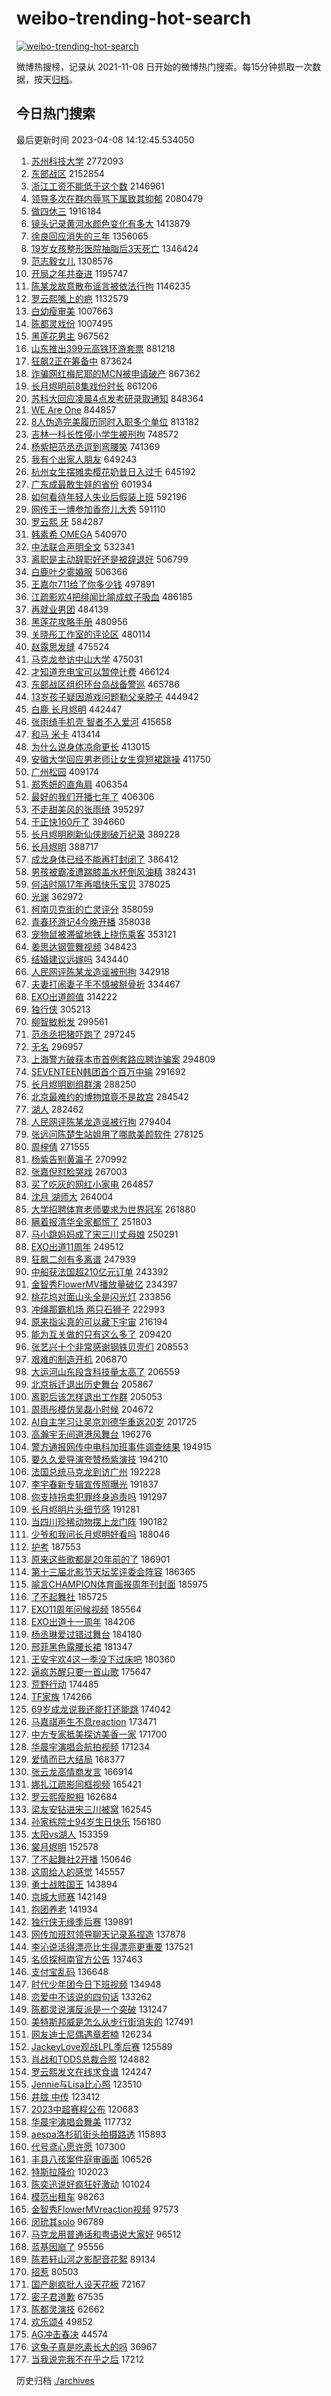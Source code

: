 # weibo-trending-hot-search

[![weibo-trending-hot-search](https://github.com/ameizi/weibo-trending-hot-search/actions/workflows/ci.yml/badge.svg)](https://github.com/ameizi/weibo-trending-hot-search/actions/workflows/ci.yml)

微博热搜榜，记录从 2021-11-08 日开始的微博热门搜索。每15分钟抓取一次数据，按天[归档](./archives)。

## 今日热门搜索

<!-- BEGIN --> 
最后更新时间 2023-04-08 14:12:45.534050 
1. [苏州科技大学](https://s.weibo.com/weibo?q=%E8%8B%8F%E5%B7%9E%E7%A7%91%E6%8A%80%E5%A4%A7%E5%AD%A6&t=31&band_rank=35&Refer=top) 2772093
1. [东部战区](https://s.weibo.com/weibo?q=%23%E4%B8%9C%E9%83%A8%E6%88%98%E5%8C%BA%23&t=31&band_rank=1&Refer=top) 2152854
1. [浙江工资不能低于这个数](https://s.weibo.com/weibo?q=%23%E6%B5%99%E6%B1%9F%E5%B7%A5%E8%B5%84%E4%B8%8D%E8%83%BD%E4%BD%8E%E4%BA%8E%E8%BF%99%E4%B8%AA%E6%95%B0%23&t=31&band_rank=47&Refer=top) 2146961
1. [领导多次在群内辱骂下属致其抑郁](https://s.weibo.com/weibo?q=%23%E9%A2%86%E5%AF%BC%E5%A4%9A%E6%AC%A1%E5%9C%A8%E7%BE%A4%E5%86%85%E8%BE%B1%E9%AA%82%E4%B8%8B%E5%B1%9E%E8%87%B4%E5%85%B6%E6%8A%91%E9%83%81%23&t=31&band_rank=31&Refer=top) 2080479
1. [做四休三](https://s.weibo.com/weibo?q=%E5%81%9A%E5%9B%9B%E4%BC%91%E4%B8%89&t=31&band_rank=1&Refer=top) 1916184
1. [镜头记录黄河水颜色变化有多大](https://s.weibo.com/weibo?q=%23%E9%95%9C%E5%A4%B4%E8%AE%B0%E5%BD%95%E9%BB%84%E6%B2%B3%E6%B0%B4%E9%A2%9C%E8%89%B2%E5%8F%98%E5%8C%96%E6%9C%89%E5%A4%9A%E5%A4%A7%23&t=31&band_rank=3&Refer=top) 1413879
1. [徐良回应消失的三年](https://s.weibo.com/weibo?q=%23%E5%BE%90%E8%89%AF%E5%9B%9E%E5%BA%94%E6%B6%88%E5%A4%B1%E7%9A%84%E4%B8%89%E5%B9%B4%23&t=31&band_rank=42&Refer=top) 1356065
1. [19岁女孩整形医院抽脂后3天死亡](https://s.weibo.com/weibo?q=%2319%E5%B2%81%E5%A5%B3%E5%AD%A9%E6%95%B4%E5%BD%A2%E5%8C%BB%E9%99%A2%E6%8A%BD%E8%84%82%E5%90%8E3%E5%A4%A9%E6%AD%BB%E4%BA%A1%23&t=31&band_rank=13&Refer=top) 1346424
1. [范志毅女儿](https://s.weibo.com/weibo?q=%E8%8C%83%E5%BF%97%E6%AF%85%E5%A5%B3%E5%84%BF&t=31&band_rank=2&Refer=top) 1308576
1. [开局之年共奋进](https://s.weibo.com/weibo?q=%23%E5%BC%80%E5%B1%80%E4%B9%8B%E5%B9%B4%E5%85%B1%E5%A5%8B%E8%BF%9B%23&t=31&band_rank=3&Refer=top) 1195747
1. [陈某龙故意散布谣言被依法行拘](https://s.weibo.com/weibo?q=%23%E9%99%88%E6%9F%90%E9%BE%99%E6%95%85%E6%84%8F%E6%95%A3%E5%B8%83%E8%B0%A3%E8%A8%80%E8%A2%AB%E4%BE%9D%E6%B3%95%E8%A1%8C%E6%8B%98%23&t=31&band_rank=4&Refer=top) 1146235
1. [罗云熙嘴上的疤](https://s.weibo.com/weibo?q=%23%E7%BD%97%E4%BA%91%E7%86%99%E5%98%B4%E4%B8%8A%E7%9A%84%E7%96%A4%23&t=31&band_rank=4&Refer=top) 1132579
1. [白幼瘦审美](https://s.weibo.com/weibo?q=%E7%99%BD%E5%B9%BC%E7%98%A6%E5%AE%A1%E7%BE%8E&t=31&band_rank=32&Refer=top) 1007663
1. [陈都灵戏份](https://s.weibo.com/weibo?q=%E9%99%88%E9%83%BD%E7%81%B5%E6%88%8F%E4%BB%BD&t=31&band_rank=7&Refer=top) 1007495
1. [黑莲花男主](https://s.weibo.com/weibo?q=%E9%BB%91%E8%8E%B2%E8%8A%B1%E7%94%B7%E4%B8%BB&t=31&band_rank=5&Refer=top) 967562
1. [山东推出399元高铁环游套票](https://s.weibo.com/weibo?q=%23%E5%B1%B1%E4%B8%9C%E6%8E%A8%E5%87%BA399%E5%85%83%E9%AB%98%E9%93%81%E7%8E%AF%E6%B8%B8%E5%A5%97%E7%A5%A8%23&t=31&band_rank=34&Refer=top) 881218
1. [狂飙2正在筹备中](https://s.weibo.com/weibo?q=%23%E7%8B%82%E9%A3%992%E6%AD%A3%E5%9C%A8%E7%AD%B9%E5%A4%87%E4%B8%AD%23&t=31&band_rank=37&Refer=top) 873624
1. [诈骗网红梅尼耶的MCN被申请破产](https://s.weibo.com/weibo?q=%23%E8%AF%88%E9%AA%97%E7%BD%91%E7%BA%A2%E6%A2%85%E5%B0%BC%E8%80%B6%E7%9A%84MCN%E8%A2%AB%E7%94%B3%E8%AF%B7%E7%A0%B4%E4%BA%A7%23&t=31&band_rank=6&Refer=top) 867362
1. [长月烬明前8集戏份时长](https://s.weibo.com/weibo?q=%23%E9%95%BF%E6%9C%88%E7%83%AC%E6%98%8E%E5%89%8D8%E9%9B%86%E6%88%8F%E4%BB%BD%E6%97%B6%E9%95%BF%23&t=31&band_rank=35&Refer=top) 861206
1. [苏科大回应凌晨4点发考研录取通知](https://s.weibo.com/weibo?q=%23%E8%8B%8F%E7%A7%91%E5%A4%A7%E5%9B%9E%E5%BA%94%E5%87%8C%E6%99%A84%E7%82%B9%E5%8F%91%E8%80%83%E7%A0%94%E5%BD%95%E5%8F%96%E9%80%9A%E7%9F%A5%23&t=31&band_rank=24&Refer=top) 848364
1. [WE Are One](https://s.weibo.com/weibo?q=WE%20Are%20One&t=31&band_rank=8&Refer=top) 844857
1. [8人伪造完美履历同时入职多个单位](https://s.weibo.com/weibo?q=%238%E4%BA%BA%E4%BC%AA%E9%80%A0%E5%AE%8C%E7%BE%8E%E5%B1%A5%E5%8E%86%E5%90%8C%E6%97%B6%E5%85%A5%E8%81%8C%E5%A4%9A%E4%B8%AA%E5%8D%95%E4%BD%8D%23&t=31&band_rank=12&Refer=top) 813182
1. [吉林一科长性侵小学生被刑拘](https://s.weibo.com/weibo?q=%23%E5%90%89%E6%9E%97%E4%B8%80%E7%A7%91%E9%95%BF%E6%80%A7%E4%BE%B5%E5%B0%8F%E5%AD%A6%E7%94%9F%E8%A2%AB%E5%88%91%E6%8B%98%23&t=31&band_rank=4&Refer=top) 748572
1. [杨紫把范丞丞逗到弯腰笑](https://s.weibo.com/weibo?q=%23%E6%9D%A8%E7%B4%AB%E6%8A%8A%E8%8C%83%E4%B8%9E%E4%B8%9E%E9%80%97%E5%88%B0%E5%BC%AF%E8%85%B0%E7%AC%91%23&t=31&band_rank=5&Refer=top) 741369
1. [我有个出家人朋友](https://s.weibo.com/weibo?q=%E6%88%91%E6%9C%89%E4%B8%AA%E5%87%BA%E5%AE%B6%E4%BA%BA%E6%9C%8B%E5%8F%8B&t=31&band_rank=32&Refer=top) 649243
1. [杭州女生摆摊卖樱花奶昔日入过千](https://s.weibo.com/weibo?q=%23%E6%9D%AD%E5%B7%9E%E5%A5%B3%E7%94%9F%E6%91%86%E6%91%8A%E5%8D%96%E6%A8%B1%E8%8A%B1%E5%A5%B6%E6%98%94%E6%97%A5%E5%85%A5%E8%BF%87%E5%8D%83%23&t=31&band_rank=24&Refer=top) 645192
1. [广东成最敢生娃的省份](https://s.weibo.com/weibo?q=%23%E5%B9%BF%E4%B8%9C%E6%88%90%E6%9C%80%E6%95%A2%E7%94%9F%E5%A8%83%E7%9A%84%E7%9C%81%E4%BB%BD%23&t=31&band_rank=23&Refer=top) 601934
1. [如何看待年轻人失业后假装上班](https://s.weibo.com/weibo?q=%23%E5%A6%82%E4%BD%95%E7%9C%8B%E5%BE%85%E5%B9%B4%E8%BD%BB%E4%BA%BA%E5%A4%B1%E4%B8%9A%E5%90%8E%E5%81%87%E8%A3%85%E4%B8%8A%E7%8F%AD%23&t=31&band_rank=9&Refer=top) 592196
1. [网传王一博参加香奈儿大秀](https://s.weibo.com/weibo?q=%23%E7%BD%91%E4%BC%A0%E7%8E%8B%E4%B8%80%E5%8D%9A%E5%8F%82%E5%8A%A0%E9%A6%99%E5%A5%88%E5%84%BF%E5%A4%A7%E7%A7%80%23&t=31&band_rank=49&Refer=top) 591110
1. [罗云熙 牙](https://s.weibo.com/weibo?q=%E7%BD%97%E4%BA%91%E7%86%99%20%E7%89%99&t=31&band_rank=11&Refer=top) 584287
1. [韩素希 OMEGA](https://s.weibo.com/weibo?q=%E9%9F%A9%E7%B4%A0%E5%B8%8C%20OMEGA&t=31&band_rank=7&Refer=top) 540970
1. [中法联合声明全文](https://s.weibo.com/weibo?q=%23%E4%B8%AD%E6%B3%95%E8%81%94%E5%90%88%E5%A3%B0%E6%98%8E%E5%85%A8%E6%96%87%23&t=31&band_rank=8&Refer=top) 532341
1. [离职是主动辞职好还是被辞退好](https://s.weibo.com/weibo?q=%23%E7%A6%BB%E8%81%8C%E6%98%AF%E4%B8%BB%E5%8A%A8%E8%BE%9E%E8%81%8C%E5%A5%BD%E8%BF%98%E6%98%AF%E8%A2%AB%E8%BE%9E%E9%80%80%E5%A5%BD%23&t=31&band_rank=9&Refer=top) 506799
1. [白鹿叶夕雾婚服](https://s.weibo.com/weibo?q=%23%E7%99%BD%E9%B9%BF%E5%8F%B6%E5%A4%95%E9%9B%BE%E5%A9%9A%E6%9C%8D%23&t=31&band_rank=10&Refer=top) 506366
1. [王嘉尔711给了你多少钱](https://s.weibo.com/weibo?q=%23%E7%8E%8B%E5%98%89%E5%B0%94711%E7%BB%99%E4%BA%86%E4%BD%A0%E5%A4%9A%E5%B0%91%E9%92%B1%23&t=31&band_rank=33&Refer=top) 497891
1. [江疏影欢4把绯闻比喻成蚊子吸血](https://s.weibo.com/weibo?q=%23%E6%B1%9F%E7%96%8F%E5%BD%B1%E6%AC%A24%E6%8A%8A%E7%BB%AF%E9%97%BB%E6%AF%94%E5%96%BB%E6%88%90%E8%9A%8A%E5%AD%90%E5%90%B8%E8%A1%80%23&t=31&band_rank=29&Refer=top) 486185
1. [再就业男团](https://s.weibo.com/weibo?q=%E5%86%8D%E5%B0%B1%E4%B8%9A%E7%94%B7%E5%9B%A2&t=31&band_rank=12&Refer=top) 484139
1. [黑莲花攻略手册](https://s.weibo.com/weibo?q=%E9%BB%91%E8%8E%B2%E8%8A%B1%E6%94%BB%E7%95%A5%E6%89%8B%E5%86%8C&t=31&band_rank=24&Refer=top) 480956
1. [关晓彤工作室的评论区](https://s.weibo.com/weibo?q=%23%E5%85%B3%E6%99%93%E5%BD%A4%E5%B7%A5%E4%BD%9C%E5%AE%A4%E7%9A%84%E8%AF%84%E8%AE%BA%E5%8C%BA%23&t=31&band_rank=13&Refer=top) 480114
1. [赵露思发缝](https://s.weibo.com/weibo?q=%23%E8%B5%B5%E9%9C%B2%E6%80%9D%E5%8F%91%E7%BC%9D%23&t=31&band_rank=26&Refer=top) 475524
1. [马克龙参访中山大学](https://s.weibo.com/weibo?q=%23%E9%A9%AC%E5%85%8B%E9%BE%99%E5%8F%82%E8%AE%BF%E4%B8%AD%E5%B1%B1%E5%A4%A7%E5%AD%A6%23&t=31&band_rank=19&Refer=top) 475031
1. [才知道充电宝可以暂停计费](https://s.weibo.com/weibo?q=%23%E6%89%8D%E7%9F%A5%E9%81%93%E5%85%85%E7%94%B5%E5%AE%9D%E5%8F%AF%E4%BB%A5%E6%9A%82%E5%81%9C%E8%AE%A1%E8%B4%B9%23&t=31&band_rank=10&Refer=top) 466124
1. [东部战区组织环台岛战备警巡](https://s.weibo.com/weibo?q=%23%E4%B8%9C%E9%83%A8%E6%88%98%E5%8C%BA%E7%BB%84%E7%BB%87%E7%8E%AF%E5%8F%B0%E5%B2%9B%E6%88%98%E5%A4%87%E8%AD%A6%E5%B7%A1%23&t=31&band_rank=10&Refer=top) 465786
1. [13岁孩子疑因游戏问题勒父亲脖子](https://s.weibo.com/weibo?q=%2313%E5%B2%81%E5%AD%A9%E5%AD%90%E7%96%91%E5%9B%A0%E6%B8%B8%E6%88%8F%E9%97%AE%E9%A2%98%E5%8B%92%E7%88%B6%E4%BA%B2%E8%84%96%E5%AD%90%23&t=31&band_rank=30&Refer=top) 444942
1. [白鹿 长月烬明](https://s.weibo.com/weibo?q=%E7%99%BD%E9%B9%BF%20%E9%95%BF%E6%9C%88%E7%83%AC%E6%98%8E&t=31&band_rank=22&Refer=top) 442447
1. [张雨绮手机壳 智者不入爱河](https://s.weibo.com/weibo?q=%E5%BC%A0%E9%9B%A8%E7%BB%AE%E6%89%8B%E6%9C%BA%E5%A3%B3%20%E6%99%BA%E8%80%85%E4%B8%8D%E5%85%A5%E7%88%B1%E6%B2%B3&t=31&band_rank=11&Refer=top) 415658
1. [和马 米卡](https://s.weibo.com/weibo?q=%E5%92%8C%E9%A9%AC%20%E7%B1%B3%E5%8D%A1&t=31&band_rank=12&Refer=top) 413414
1. [为什么说身体凉命更长](https://s.weibo.com/weibo?q=%23%E4%B8%BA%E4%BB%80%E4%B9%88%E8%AF%B4%E8%BA%AB%E4%BD%93%E5%87%89%E5%91%BD%E6%9B%B4%E9%95%BF%23&t=31&band_rank=15&Refer=top) 413015
1. [安徽大学回应男老师让女生穿短裙跳操](https://s.weibo.com/weibo?q=%23%E5%AE%89%E5%BE%BD%E5%A4%A7%E5%AD%A6%E5%9B%9E%E5%BA%94%E7%94%B7%E8%80%81%E5%B8%88%E8%AE%A9%E5%A5%B3%E7%94%9F%E7%A9%BF%E7%9F%AD%E8%A3%99%E8%B7%B3%E6%93%8D%23&t=31&band_rank=13&Refer=top) 411750
1. [广州松园](https://s.weibo.com/weibo?q=%E5%B9%BF%E5%B7%9E%E6%9D%BE%E5%9B%AD&t=31&band_rank=14&Refer=top) 409174
1. [郑秀妍的直角肩](https://s.weibo.com/weibo?q=%23%E9%83%91%E7%A7%80%E5%A6%8D%E7%9A%84%E7%9B%B4%E8%A7%92%E8%82%A9%23&t=31&band_rank=41&Refer=top) 406354
1. [最好的我们开播七年了](https://s.weibo.com/weibo?q=%23%E6%9C%80%E5%A5%BD%E7%9A%84%E6%88%91%E4%BB%AC%E5%BC%80%E6%92%AD%E4%B8%83%E5%B9%B4%E4%BA%86%23&t=31&band_rank=31&Refer=top) 406306
1. [不走甜美风的张雨绮](https://s.weibo.com/weibo?q=%23%E4%B8%8D%E8%B5%B0%E7%94%9C%E7%BE%8E%E9%A3%8E%E7%9A%84%E5%BC%A0%E9%9B%A8%E7%BB%AE%23&t=31&band_rank=11&Refer=top) 395297
1. [于正快160斤了](https://s.weibo.com/weibo?q=%23%E4%BA%8E%E6%AD%A3%E5%BF%AB160%E6%96%A4%E4%BA%86%23&t=31&band_rank=26&Refer=top) 394660
1. [长月烬明刷新仙侠剧破万纪录](https://s.weibo.com/weibo?q=%23%E9%95%BF%E6%9C%88%E7%83%AC%E6%98%8E%E5%88%B7%E6%96%B0%E4%BB%99%E4%BE%A0%E5%89%A7%E7%A0%B4%E4%B8%87%E7%BA%AA%E5%BD%95%23&t=31&band_rank=13&Refer=top) 389228
1. [长月烬明](https://s.weibo.com/weibo?q=%E9%95%BF%E6%9C%88%E7%83%AC%E6%98%8E&t=31&band_rank=16&Refer=top) 388717
1. [成龙身体已经不能再打封闭了](https://s.weibo.com/weibo?q=%23%E6%88%90%E9%BE%99%E8%BA%AB%E4%BD%93%E5%B7%B2%E7%BB%8F%E4%B8%8D%E8%83%BD%E5%86%8D%E6%89%93%E5%B0%81%E9%97%AD%E4%BA%86%23&t=31&band_rank=17&Refer=top) 386412
1. [男孩被霸凌遭踹膝盖水杯倒风油精](https://s.weibo.com/weibo?q=%23%E7%94%B7%E5%AD%A9%E8%A2%AB%E9%9C%B8%E5%87%8C%E9%81%AD%E8%B8%B9%E8%86%9D%E7%9B%96%E6%B0%B4%E6%9D%AF%E5%80%92%E9%A3%8E%E6%B2%B9%E7%B2%BE%23&t=31&band_rank=44&Refer=top) 382431
1. [何洁时隔17年再唱快乐宝贝](https://s.weibo.com/weibo?q=%23%E4%BD%95%E6%B4%81%E6%97%B6%E9%9A%9417%E5%B9%B4%E5%86%8D%E5%94%B1%E5%BF%AB%E4%B9%90%E5%AE%9D%E8%B4%9D%23&t=31&band_rank=40&Refer=top) 378025
1. [光渊](https://s.weibo.com/weibo?q=%E5%85%89%E6%B8%8A&t=31&band_rank=23&Refer=top) 362972
1. [柯南贝克街的亡灵评分](https://s.weibo.com/weibo?q=%23%E6%9F%AF%E5%8D%97%E8%B4%9D%E5%85%8B%E8%A1%97%E7%9A%84%E4%BA%A1%E7%81%B5%E8%AF%84%E5%88%86%23&t=31&band_rank=43&Refer=top) 358059
1. [青春环游记4今晚开播](https://s.weibo.com/weibo?q=%23%E9%9D%92%E6%98%A5%E7%8E%AF%E6%B8%B8%E8%AE%B04%E4%BB%8A%E6%99%9A%E5%BC%80%E6%92%AD%23&t=31&band_rank=27&Refer=top) 358038
1. [宠物鼠被滞留地铁上挠伤乘客](https://s.weibo.com/weibo?q=%23%E5%AE%A0%E7%89%A9%E9%BC%A0%E8%A2%AB%E6%BB%9E%E7%95%99%E5%9C%B0%E9%93%81%E4%B8%8A%E6%8C%A0%E4%BC%A4%E4%B9%98%E5%AE%A2%23&t=31&band_rank=49&Refer=top) 353121
1. [姜思达钢管舞视频](https://s.weibo.com/weibo?q=%23%E5%A7%9C%E6%80%9D%E8%BE%BE%E9%92%A2%E7%AE%A1%E8%88%9E%E8%A7%86%E9%A2%91%23&t=31&band_rank=21&Refer=top) 348423
1. [结婚建议远嫁吗](https://s.weibo.com/weibo?q=%23%E7%BB%93%E5%A9%9A%E5%BB%BA%E8%AE%AE%E8%BF%9C%E5%AB%81%E5%90%97%23&t=31&band_rank=49&Refer=top) 343440
1. [人民网评陈某龙造谣被刑拘](https://s.weibo.com/weibo?q=%23%E4%BA%BA%E6%B0%91%E7%BD%91%E8%AF%84%E9%99%88%E6%9F%90%E9%BE%99%E9%80%A0%E8%B0%A3%E8%A2%AB%E5%88%91%E6%8B%98%23&t=31&band_rank=36&Refer=top) 342918
1. [夫妻打闹妻子手不慎被掰骨折](https://s.weibo.com/weibo?q=%23%E5%A4%AB%E5%A6%BB%E6%89%93%E9%97%B9%E5%A6%BB%E5%AD%90%E6%89%8B%E4%B8%8D%E6%85%8E%E8%A2%AB%E6%8E%B0%E9%AA%A8%E6%8A%98%23&t=31&band_rank=48&Refer=top) 334467
1. [EXO出道颜值](https://s.weibo.com/weibo?q=%23EXO%E5%87%BA%E9%81%93%E9%A2%9C%E5%80%BC%23&t=31&band_rank=35&Refer=top) 314222
1. [独行侠](https://s.weibo.com/weibo?q=%E7%8B%AC%E8%A1%8C%E4%BE%A0&t=31&band_rank=47&Refer=top) 305213
1. [柳智敏粉发](https://s.weibo.com/weibo?q=%23%E6%9F%B3%E6%99%BA%E6%95%8F%E7%B2%89%E5%8F%91%23&t=31&band_rank=31&Refer=top) 299561
1. [范丞丞把猪吓跑了](https://s.weibo.com/weibo?q=%23%E8%8C%83%E4%B8%9E%E4%B8%9E%E6%8A%8A%E7%8C%AA%E5%90%93%E8%B7%91%E4%BA%86%23&t=31&band_rank=18&Refer=top) 297245
1. [无名](https://s.weibo.com/weibo?q=%E6%97%A0%E5%90%8D&t=31&band_rank=27&Refer=top) 296957
1. [上海警方破获本市首例套路应聘诈骗案](https://s.weibo.com/weibo?q=%23%E4%B8%8A%E6%B5%B7%E8%AD%A6%E6%96%B9%E7%A0%B4%E8%8E%B7%E6%9C%AC%E5%B8%82%E9%A6%96%E4%BE%8B%E5%A5%97%E8%B7%AF%E5%BA%94%E8%81%98%E8%AF%88%E9%AA%97%E6%A1%88%23&t=31&band_rank=33&Refer=top) 294809
1. [SEVENTEEN韩团首个百万中输](https://s.weibo.com/weibo?q=%23SEVENTEEN%E9%9F%A9%E5%9B%A2%E9%A6%96%E4%B8%AA%E7%99%BE%E4%B8%87%E4%B8%AD%E8%BE%93%23&t=31&band_rank=21&Refer=top) 291692
1. [长月烬明剧组群演](https://s.weibo.com/weibo?q=%23%E9%95%BF%E6%9C%88%E7%83%AC%E6%98%8E%E5%89%A7%E7%BB%84%E7%BE%A4%E6%BC%94%23&t=31&band_rank=34&Refer=top) 288250
1. [北京最难约的博物馆竟不是故宫](https://s.weibo.com/weibo?q=%23%E5%8C%97%E4%BA%AC%E6%9C%80%E9%9A%BE%E7%BA%A6%E7%9A%84%E5%8D%9A%E7%89%A9%E9%A6%86%E7%AB%9F%E4%B8%8D%E6%98%AF%E6%95%85%E5%AE%AB%23&t=31&band_rank=49&Refer=top) 284542
1. [湖人](https://s.weibo.com/weibo?q=%E6%B9%96%E4%BA%BA&t=31&band_rank=26&Refer=top) 282462
1. [人民网评陈某龙造谣被行拘](https://s.weibo.com/weibo?q=%23%E4%BA%BA%E6%B0%91%E7%BD%91%E8%AF%84%E9%99%88%E6%9F%90%E9%BE%99%E9%80%A0%E8%B0%A3%E8%A2%AB%E8%A1%8C%E6%8B%98%23&t=31&band_rank=28&Refer=top) 279404
1. [张远问陈楚生站姐用了哪款美颜软件](https://s.weibo.com/weibo?q=%23%E5%BC%A0%E8%BF%9C%E9%97%AE%E9%99%88%E6%A5%9A%E7%94%9F%E7%AB%99%E5%A7%90%E7%94%A8%E4%BA%86%E5%93%AA%E6%AC%BE%E7%BE%8E%E9%A2%9C%E8%BD%AF%E4%BB%B6%23&t=31&band_rank=23&Refer=top) 278125
1. [周梓倩](https://s.weibo.com/weibo?q=%E5%91%A8%E6%A2%93%E5%80%A9&t=31&band_rank=18&Refer=top) 271555
1. [杨紫告别黄瀛子](https://s.weibo.com/weibo?q=%23%E6%9D%A8%E7%B4%AB%E5%91%8A%E5%88%AB%E9%BB%84%E7%80%9B%E5%AD%90%23&t=31&band_rank=18&Refer=top) 270992
1. [张嘉倪怼脸哭戏](https://s.weibo.com/weibo?q=%23%E5%BC%A0%E5%98%89%E5%80%AA%E6%80%BC%E8%84%B8%E5%93%AD%E6%88%8F%23&t=31&band_rank=45&Refer=top) 267003
1. [买了吃灰的网红小家电](https://s.weibo.com/weibo?q=%23%E4%B9%B0%E4%BA%86%E5%90%83%E7%81%B0%E7%9A%84%E7%BD%91%E7%BA%A2%E5%B0%8F%E5%AE%B6%E7%94%B5%23&t=31&band_rank=49&Refer=top) 264857
1. [沈月 湖师大](https://s.weibo.com/weibo?q=%E6%B2%88%E6%9C%88%20%E6%B9%96%E5%B8%88%E5%A4%A7&t=31&band_rank=19&Refer=top) 264004
1. [大学招聘体育老师要求为世界冠军](https://s.weibo.com/weibo?q=%23%E5%A4%A7%E5%AD%A6%E6%8B%9B%E8%81%98%E4%BD%93%E8%82%B2%E8%80%81%E5%B8%88%E8%A6%81%E6%B1%82%E4%B8%BA%E4%B8%96%E7%95%8C%E5%86%A0%E5%86%9B%23&t=31&band_rank=19&Refer=top) 261880
1. [瞒着报清华全家都慌了](https://s.weibo.com/weibo?q=%23%E7%9E%92%E7%9D%80%E6%8A%A5%E6%B8%85%E5%8D%8E%E5%85%A8%E5%AE%B6%E9%83%BD%E6%85%8C%E4%BA%86%23&t=31&band_rank=35&Refer=top) 251803
1. [马小跳妈妈成了宋三川丈母娘](https://s.weibo.com/weibo?q=%23%E9%A9%AC%E5%B0%8F%E8%B7%B3%E5%A6%88%E5%A6%88%E6%88%90%E4%BA%86%E5%AE%8B%E4%B8%89%E5%B7%9D%E4%B8%88%E6%AF%8D%E5%A8%98%23&t=31&band_rank=20&Refer=top) 250291
1. [EXO出道11周年](https://s.weibo.com/weibo?q=EXO%E5%87%BA%E9%81%9311%E5%91%A8%E5%B9%B4&t=31&band_rank=21&Refer=top) 249512
1. [狂飙二创有多离谱](https://s.weibo.com/weibo?q=%23%E7%8B%82%E9%A3%99%E4%BA%8C%E5%88%9B%E6%9C%89%E5%A4%9A%E7%A6%BB%E8%B0%B1%23&t=31&band_rank=22&Refer=top) 247939
1. [中船获法国超210亿元订单](https://s.weibo.com/weibo?q=%23%E4%B8%AD%E8%88%B9%E8%8E%B7%E6%B3%95%E5%9B%BD%E8%B6%85210%E4%BA%BF%E5%85%83%E8%AE%A2%E5%8D%95%23&t=31&band_rank=46&Refer=top) 243392
1. [金智秀FlowerMV播放量破亿](https://s.weibo.com/weibo?q=%23%E9%87%91%E6%99%BA%E7%A7%80FlowerMV%E6%92%AD%E6%94%BE%E9%87%8F%E7%A0%B4%E4%BA%BF%23&t=31&band_rank=37&Refer=top) 234397
1. [桃花坞对面山头全是闪光灯](https://s.weibo.com/weibo?q=%23%E6%A1%83%E8%8A%B1%E5%9D%9E%E5%AF%B9%E9%9D%A2%E5%B1%B1%E5%A4%B4%E5%85%A8%E6%98%AF%E9%97%AA%E5%85%89%E7%81%AF%23&t=31&band_rank=26&Refer=top) 233856
1. [冲绳那霸机场 两只石狮子](https://s.weibo.com/weibo?q=%E5%86%B2%E7%BB%B3%E9%82%A3%E9%9C%B8%E6%9C%BA%E5%9C%BA%20%E4%B8%A4%E5%8F%AA%E7%9F%B3%E7%8B%AE%E5%AD%90&t=31&band_rank=40&Refer=top) 222993
1. [原来指尖真的可以藏下宇宙](https://s.weibo.com/weibo?q=%23%E5%8E%9F%E6%9D%A5%E6%8C%87%E5%B0%96%E7%9C%9F%E7%9A%84%E5%8F%AF%E4%BB%A5%E8%97%8F%E4%B8%8B%E5%AE%87%E5%AE%99%23&t=31&band_rank=34&Refer=top) 216194
1. [能为互关做的只有这么多了](https://s.weibo.com/weibo?q=%E8%83%BD%E4%B8%BA%E4%BA%92%E5%85%B3%E5%81%9A%E7%9A%84%E5%8F%AA%E6%9C%89%E8%BF%99%E4%B9%88%E5%A4%9A%E4%BA%86&t=31&band_rank=33&Refer=top) 209420
1. [张艺兴十个非常感谢钢铁贝壳们](https://s.weibo.com/weibo?q=%23%E5%BC%A0%E8%89%BA%E5%85%B4%E5%8D%81%E4%B8%AA%E9%9D%9E%E5%B8%B8%E6%84%9F%E8%B0%A2%E9%92%A2%E9%93%81%E8%B4%9D%E5%A3%B3%E4%BB%AC%23&t=31&band_rank=36&Refer=top) 208553
1. [艰难的制造开机](https://s.weibo.com/weibo?q=%23%E8%89%B0%E9%9A%BE%E7%9A%84%E5%88%B6%E9%80%A0%E5%BC%80%E6%9C%BA%23&t=31&band_rank=28&Refer=top) 206870
1. [大运河山东段含科技量太高了](https://s.weibo.com/weibo?q=%23%E5%A4%A7%E8%BF%90%E6%B2%B3%E5%B1%B1%E4%B8%9C%E6%AE%B5%E5%90%AB%E7%A7%91%E6%8A%80%E9%87%8F%E5%A4%AA%E9%AB%98%E4%BA%86%23&t=31&band_rank=34&Refer=top) 206559
1. [北京拆迁退出历史舞台](https://s.weibo.com/weibo?q=%23%E5%8C%97%E4%BA%AC%E6%8B%86%E8%BF%81%E9%80%80%E5%87%BA%E5%8E%86%E5%8F%B2%E8%88%9E%E5%8F%B0%23&t=31&band_rank=30&Refer=top) 205867
1. [离职后该怎样退出工作群](https://s.weibo.com/weibo?q=%23%E7%A6%BB%E8%81%8C%E5%90%8E%E8%AF%A5%E6%80%8E%E6%A0%B7%E9%80%80%E5%87%BA%E5%B7%A5%E4%BD%9C%E7%BE%A4%23&t=31&band_rank=23&Refer=top) 205053
1. [周雨彤模仿吴磊小时候](https://s.weibo.com/weibo?q=%23%E5%91%A8%E9%9B%A8%E5%BD%A4%E6%A8%A1%E4%BB%BF%E5%90%B4%E7%A3%8A%E5%B0%8F%E6%97%B6%E5%80%99%23&t=31&band_rank=34&Refer=top) 204672
1. [AI自主学习让吴京刘德华重返20岁](https://s.weibo.com/weibo?q=%23AI%E8%87%AA%E4%B8%BB%E5%AD%A6%E4%B9%A0%E8%AE%A9%E5%90%B4%E4%BA%AC%E5%88%98%E5%BE%B7%E5%8D%8E%E9%87%8D%E8%BF%9420%E5%B2%81%23&t=31&band_rank=33&Refer=top) 201725
1. [高瀚宇无间道港风舞台](https://s.weibo.com/weibo?q=%23%E9%AB%98%E7%80%9A%E5%AE%87%E6%97%A0%E9%97%B4%E9%81%93%E6%B8%AF%E9%A3%8E%E8%88%9E%E5%8F%B0%23&t=31&band_rank=35&Refer=top) 196276
1. [警方通报网传中电科加班事件调查结果](https://s.weibo.com/weibo?q=%23%E8%AD%A6%E6%96%B9%E9%80%9A%E6%8A%A5%E7%BD%91%E4%BC%A0%E4%B8%AD%E7%94%B5%E7%A7%91%E5%8A%A0%E7%8F%AD%E4%BA%8B%E4%BB%B6%E8%B0%83%E6%9F%A5%E7%BB%93%E6%9E%9C%23&t=31&band_rank=24&Refer=top) 194915
1. [要久久爱导演夸赞杨紫演技](https://s.weibo.com/weibo?q=%23%E8%A6%81%E4%B9%85%E4%B9%85%E7%88%B1%E5%AF%BC%E6%BC%94%E5%A4%B8%E8%B5%9E%E6%9D%A8%E7%B4%AB%E6%BC%94%E6%8A%80%23&t=31&band_rank=36&Refer=top) 194210
1. [法国总统马克龙到访广州](https://s.weibo.com/weibo?q=%23%E6%B3%95%E5%9B%BD%E6%80%BB%E7%BB%9F%E9%A9%AC%E5%85%8B%E9%BE%99%E5%88%B0%E8%AE%BF%E5%B9%BF%E5%B7%9E%23&t=31&band_rank=25&Refer=top) 192228
1. [李宇春新专辑宣传照曝光](https://s.weibo.com/weibo?q=%23%E6%9D%8E%E5%AE%87%E6%98%A5%E6%96%B0%E4%B8%93%E8%BE%91%E5%AE%A3%E4%BC%A0%E7%85%A7%E6%9B%9D%E5%85%89%23&t=31&band_rank=37&Refer=top) 191837
1. [你支持拐卖犯罪终身追责吗](https://s.weibo.com/weibo?q=%23%E4%BD%A0%E6%94%AF%E6%8C%81%E6%8B%90%E5%8D%96%E7%8A%AF%E7%BD%AA%E7%BB%88%E8%BA%AB%E8%BF%BD%E8%B4%A3%E5%90%97%23&t=31&band_rank=38&Refer=top) 191297
1. [长月烬明片头细节感](https://s.weibo.com/weibo?q=%23%E9%95%BF%E6%9C%88%E7%83%AC%E6%98%8E%E7%89%87%E5%A4%B4%E7%BB%86%E8%8A%82%E6%84%9F%23&t=31&band_rank=39&Refer=top) 191281
1. [当四川珍稀动物摆上龙门阵](https://s.weibo.com/weibo?q=%23%E5%BD%93%E5%9B%9B%E5%B7%9D%E7%8F%8D%E7%A8%80%E5%8A%A8%E7%89%A9%E6%91%86%E4%B8%8A%E9%BE%99%E9%97%A8%E9%98%B5%23&t=31&band_rank=41&Refer=top) 190182
1. [少爷和我问长月烬明好看吗](https://s.weibo.com/weibo?q=%23%E5%B0%91%E7%88%B7%E5%92%8C%E6%88%91%E9%97%AE%E9%95%BF%E6%9C%88%E7%83%AC%E6%98%8E%E5%A5%BD%E7%9C%8B%E5%90%97%23&t=31&band_rank=26&Refer=top) 188046
1. [护考](https://s.weibo.com/weibo?q=%E6%8A%A4%E8%80%83&t=31&band_rank=33&Refer=top) 187553
1. [原来这些歌都是20年前的了](https://s.weibo.com/weibo?q=%23%E5%8E%9F%E6%9D%A5%E8%BF%99%E4%BA%9B%E6%AD%8C%E9%83%BD%E6%98%AF20%E5%B9%B4%E5%89%8D%E7%9A%84%E4%BA%86%23&t=31&band_rank=43&Refer=top) 186901
1. [第十三届北影节天坛奖评委会阵容](https://s.weibo.com/weibo?q=%23%E7%AC%AC%E5%8D%81%E4%B8%89%E5%B1%8A%E5%8C%97%E5%BD%B1%E8%8A%82%E5%A4%A9%E5%9D%9B%E5%A5%96%E8%AF%84%E5%A7%94%E4%BC%9A%E9%98%B5%E5%AE%B9%23&t=31&band_rank=34&Refer=top) 186365
1. [喻言CHAMPION体育画报周年刊封面](https://s.weibo.com/weibo?q=%23%E5%96%BB%E8%A8%80CHAMPION%E4%BD%93%E8%82%B2%E7%94%BB%E6%8A%A5%E5%91%A8%E5%B9%B4%E5%88%8A%E5%B0%81%E9%9D%A2%23&t=31&band_rank=42&Refer=top) 185975
1. [了不起舞社](https://s.weibo.com/weibo?q=%E4%BA%86%E4%B8%8D%E8%B5%B7%E8%88%9E%E7%A4%BE&t=31&band_rank=28&Refer=top) 185725
1. [EXO11周年问候视频](https://s.weibo.com/weibo?q=%23EXO11%E5%91%A8%E5%B9%B4%E9%97%AE%E5%80%99%E8%A7%86%E9%A2%91%23&t=31&band_rank=31&Refer=top) 185564
1. [EXO出道十一周年](https://s.weibo.com/weibo?q=%23EXO%E5%87%BA%E9%81%93%E5%8D%81%E4%B8%80%E5%91%A8%E5%B9%B4%23&t=31&band_rank=23&Refer=top) 184206
1. [杨丞琳爱过错过舞台](https://s.weibo.com/weibo?q=%23%E6%9D%A8%E4%B8%9E%E7%90%B3%E7%88%B1%E8%BF%87%E9%94%99%E8%BF%87%E8%88%9E%E5%8F%B0%23&t=31&band_rank=33&Refer=top) 184180
1. [邢菲黑色露腰长裙](https://s.weibo.com/weibo?q=%23%E9%82%A2%E8%8F%B2%E9%BB%91%E8%89%B2%E9%9C%B2%E8%85%B0%E9%95%BF%E8%A3%99%23&t=31&band_rank=27&Refer=top) 181347
1. [王安宇欢4这一季没下过床吧](https://s.weibo.com/weibo?q=%23%E7%8E%8B%E5%AE%89%E5%AE%87%E6%AC%A24%E8%BF%99%E4%B8%80%E5%AD%A3%E6%B2%A1%E4%B8%8B%E8%BF%87%E5%BA%8A%E5%90%A7%23&t=31&band_rank=28&Refer=top) 180360
1. [逼疯苏醒只要一首山歌](https://s.weibo.com/weibo?q=%23%E9%80%BC%E7%96%AF%E8%8B%8F%E9%86%92%E5%8F%AA%E8%A6%81%E4%B8%80%E9%A6%96%E5%B1%B1%E6%AD%8C%23&t=31&band_rank=12&Refer=top) 175647
1. [荒野行动](https://s.weibo.com/weibo?q=%E8%8D%92%E9%87%8E%E8%A1%8C%E5%8A%A8&t=31&band_rank=39&Refer=top) 174485
1. [TF家族](https://s.weibo.com/weibo?q=TF%E5%AE%B6%E6%97%8F&t=31&band_rank=26&Refer=top) 174266
1. [69岁成龙说我还能打还能跳](https://s.weibo.com/weibo?q=%2369%E5%B2%81%E6%88%90%E9%BE%99%E8%AF%B4%E6%88%91%E8%BF%98%E8%83%BD%E6%89%93%E8%BF%98%E8%83%BD%E8%B7%B3%23&t=31&band_rank=37&Refer=top) 174042
1. [马嘉祺声生不息reaction](https://s.weibo.com/weibo?q=%23%E9%A9%AC%E5%98%89%E7%A5%BA%E5%A3%B0%E7%94%9F%E4%B8%8D%E6%81%AFreaction%23&t=31&band_rank=45&Refer=top) 173471
1. [中方专家抵美探访美香一家](https://s.weibo.com/weibo?q=%23%E4%B8%AD%E6%96%B9%E4%B8%93%E5%AE%B6%E6%8A%B5%E7%BE%8E%E6%8E%A2%E8%AE%BF%E7%BE%8E%E9%A6%99%E4%B8%80%E5%AE%B6%23&t=31&band_rank=29&Refer=top) 171700
1. [华晨宇演唱会航拍视频](https://s.weibo.com/weibo?q=%23%E5%8D%8E%E6%99%A8%E5%AE%87%E6%BC%94%E5%94%B1%E4%BC%9A%E8%88%AA%E6%8B%8D%E8%A7%86%E9%A2%91%23&t=31&band_rank=28&Refer=top) 171234
1. [爱情而已大结局](https://s.weibo.com/weibo?q=%23%E7%88%B1%E6%83%85%E8%80%8C%E5%B7%B2%E5%A4%A7%E7%BB%93%E5%B1%80%23&t=31&band_rank=32&Refer=top) 168377
1. [张云龙高情商发言](https://s.weibo.com/weibo?q=%23%E5%BC%A0%E4%BA%91%E9%BE%99%E9%AB%98%E6%83%85%E5%95%86%E5%8F%91%E8%A8%80%23&t=31&band_rank=31&Refer=top) 166914
1. [娜扎江疏影同框视频](https://s.weibo.com/weibo?q=%23%E5%A8%9C%E6%89%8E%E6%B1%9F%E7%96%8F%E5%BD%B1%E5%90%8C%E6%A1%86%E8%A7%86%E9%A2%91%23&t=31&band_rank=41&Refer=top) 165421
1. [罗云熙瘦脱相](https://s.weibo.com/weibo?q=%E7%BD%97%E4%BA%91%E7%86%99%E7%98%A6%E8%84%B1%E7%9B%B8&t=31&band_rank=31&Refer=top) 162684
1. [梁友安钻进宋三川被窝](https://s.weibo.com/weibo?q=%23%E6%A2%81%E5%8F%8B%E5%AE%89%E9%92%BB%E8%BF%9B%E5%AE%8B%E4%B8%89%E5%B7%9D%E8%A2%AB%E7%AA%9D%23&t=31&band_rank=46&Refer=top) 162545
1. [孙家栋院士94岁生日快乐](https://s.weibo.com/weibo?q=%23%E5%AD%99%E5%AE%B6%E6%A0%8B%E9%99%A2%E5%A3%AB94%E5%B2%81%E7%94%9F%E6%97%A5%E5%BF%AB%E4%B9%90%23&t=31&band_rank=37&Refer=top) 156180
1. [太阳vs湖人](https://s.weibo.com/weibo?q=%23%E5%A4%AA%E9%98%B3vs%E6%B9%96%E4%BA%BA%23&t=31&band_rank=38&Refer=top) 153359
1. [裳月烬明](https://s.weibo.com/weibo?q=%E8%A3%B3%E6%9C%88%E7%83%AC%E6%98%8E&t=31&band_rank=33&Refer=top) 152578
1. [了不起舞社2开播](https://s.weibo.com/weibo?q=%23%E4%BA%86%E4%B8%8D%E8%B5%B7%E8%88%9E%E7%A4%BE2%E5%BC%80%E6%92%AD%23&t=31&band_rank=46&Refer=top) 150646
1. [这周给人的感觉](https://s.weibo.com/weibo?q=%23%E8%BF%99%E5%91%A8%E7%BB%99%E4%BA%BA%E7%9A%84%E6%84%9F%E8%A7%89%23&t=31&band_rank=49&Refer=top) 145557
1. [勇士战胜国王](https://s.weibo.com/weibo?q=%23%E5%8B%87%E5%A3%AB%E6%88%98%E8%83%9C%E5%9B%BD%E7%8E%8B%23&t=31&band_rank=39&Refer=top) 143894
1. [京城大师赛](https://s.weibo.com/weibo?q=%E4%BA%AC%E5%9F%8E%E5%A4%A7%E5%B8%88%E8%B5%9B&t=31&band_rank=34&Refer=top) 142149
1. [抱团养老](https://s.weibo.com/weibo?q=%E6%8A%B1%E5%9B%A2%E5%85%BB%E8%80%81&t=31&band_rank=42&Refer=top) 141934
1. [独行侠无缘季后赛](https://s.weibo.com/weibo?q=%23%E7%8B%AC%E8%A1%8C%E4%BE%A0%E6%97%A0%E7%BC%98%E5%AD%A3%E5%90%8E%E8%B5%9B%23&t=31&band_rank=46&Refer=top) 139891
1. [网传加班怼领导聊天记录系捏造](https://s.weibo.com/weibo?q=%23%E7%BD%91%E4%BC%A0%E5%8A%A0%E7%8F%AD%E6%80%BC%E9%A2%86%E5%AF%BC%E8%81%8A%E5%A4%A9%E8%AE%B0%E5%BD%95%E7%B3%BB%E6%8D%8F%E9%80%A0%23&t=31&band_rank=35&Refer=top) 137878
1. [李沁说活得漂亮比生得漂亮更重要](https://s.weibo.com/weibo?q=%23%E6%9D%8E%E6%B2%81%E8%AF%B4%E6%B4%BB%E5%BE%97%E6%BC%82%E4%BA%AE%E6%AF%94%E7%94%9F%E5%BE%97%E6%BC%82%E4%BA%AE%E6%9B%B4%E9%87%8D%E8%A6%81%23&t=31&band_rank=36&Refer=top) 137521
1. [名侦探柯南官方公告](https://s.weibo.com/weibo?q=%23%E5%90%8D%E4%BE%A6%E6%8E%A2%E6%9F%AF%E5%8D%97%E5%AE%98%E6%96%B9%E5%85%AC%E5%91%8A%23&t=31&band_rank=37&Refer=top) 137463
1. [支付宝乱码](https://s.weibo.com/weibo?q=%23%E6%94%AF%E4%BB%98%E5%AE%9D%E4%B9%B1%E7%A0%81%23&t=31&band_rank=38&Refer=top) 136648
1. [时代少年团今日下班视频](https://s.weibo.com/weibo?q=%23%E6%97%B6%E4%BB%A3%E5%B0%91%E5%B9%B4%E5%9B%A2%E4%BB%8A%E6%97%A5%E4%B8%8B%E7%8F%AD%E8%A7%86%E9%A2%91%23&t=31&band_rank=33&Refer=top) 134948
1. [恋爱中不该说的四句话](https://s.weibo.com/weibo?q=%23%E6%81%8B%E7%88%B1%E4%B8%AD%E4%B8%8D%E8%AF%A5%E8%AF%B4%E7%9A%84%E5%9B%9B%E5%8F%A5%E8%AF%9D%23&t=31&band_rank=50&Refer=top) 133262
1. [陈都灵说演反派是一个突破](https://s.weibo.com/weibo?q=%23%E9%99%88%E9%83%BD%E7%81%B5%E8%AF%B4%E6%BC%94%E5%8F%8D%E6%B4%BE%E6%98%AF%E4%B8%80%E4%B8%AA%E7%AA%81%E7%A0%B4%23&t=31&band_rank=41&Refer=top) 131247
1. [美特斯邦威是怎么从步行街消失的](https://s.weibo.com/weibo?q=%23%E7%BE%8E%E7%89%B9%E6%96%AF%E9%82%A6%E5%A8%81%E6%98%AF%E6%80%8E%E4%B9%88%E4%BB%8E%E6%AD%A5%E8%A1%8C%E8%A1%97%E6%B6%88%E5%A4%B1%E7%9A%84%23&t=31&band_rank=36&Refer=top) 127491
1. [网友迪士尼偶遇章若楠](https://s.weibo.com/weibo?q=%23%E7%BD%91%E5%8F%8B%E8%BF%AA%E5%A3%AB%E5%B0%BC%E5%81%B6%E9%81%87%E7%AB%A0%E8%8B%A5%E6%A5%A0%23&t=31&band_rank=34&Refer=top) 126234
1. [JackeyLove观战LPL季后赛](https://s.weibo.com/weibo?q=%23JackeyLove%E8%A7%82%E6%88%98LPL%E5%AD%A3%E5%90%8E%E8%B5%9B%23&t=31&band_rank=40&Refer=top) 125589
1. [肖战和TODS总裁合照](https://s.weibo.com/weibo?q=%23%E8%82%96%E6%88%98%E5%92%8CTODS%E6%80%BB%E8%A3%81%E5%90%88%E7%85%A7%23&t=31&band_rank=41&Refer=top) 124882
1. [罗云熙发文在线求食谱](https://s.weibo.com/weibo?q=%23%E7%BD%97%E4%BA%91%E7%86%99%E5%8F%91%E6%96%87%E5%9C%A8%E7%BA%BF%E6%B1%82%E9%A3%9F%E8%B0%B1%23&t=31&band_rank=42&Refer=top) 124247
1. [Jennie与Lisa比心照](https://s.weibo.com/weibo?q=%23Jennie%E4%B8%8ELisa%E6%AF%94%E5%BF%83%E7%85%A7%23&t=31&band_rank=43&Refer=top) 123510
1. [井胧 中传](https://s.weibo.com/weibo?q=%E4%BA%95%E8%83%A7%20%E4%B8%AD%E4%BC%A0&t=31&band_rank=44&Refer=top) 123412
1. [2023中超赛程公布](https://s.weibo.com/weibo?q=%232023%E4%B8%AD%E8%B6%85%E8%B5%9B%E7%A8%8B%E5%85%AC%E5%B8%83%23&t=31&band_rank=44&Refer=top) 120683
1. [华晨宇演唱会舞美](https://s.weibo.com/weibo?q=%E5%8D%8E%E6%99%A8%E5%AE%87%E6%BC%94%E5%94%B1%E4%BC%9A%E8%88%9E%E7%BE%8E&t=31&band_rank=45&Refer=top) 117732
1. [aespa洛杉矶街头拍摄路透](https://s.weibo.com/weibo?q=%23aespa%E6%B4%9B%E6%9D%89%E7%9F%B6%E8%A1%97%E5%A4%B4%E6%8B%8D%E6%91%84%E8%B7%AF%E9%80%8F%23&t=31&band_rank=48&Refer=top) 115893
1. [代号鸢心愿许愿](https://s.weibo.com/weibo?q=%23%E4%BB%A3%E5%8F%B7%E9%B8%A2%E5%BF%83%E6%84%BF%E8%AE%B8%E6%84%BF%23&t=31&band_rank=50&Refer=top) 107300
1. [丰县八孩案件庭审画面](https://s.weibo.com/weibo?q=%23%E4%B8%B0%E5%8E%BF%E5%85%AB%E5%AD%A9%E6%A1%88%E4%BB%B6%E5%BA%AD%E5%AE%A1%E7%94%BB%E9%9D%A2%23&t=31&band_rank=47&Refer=top) 106526
1. [特斯拉降价](https://s.weibo.com/weibo?q=%E7%89%B9%E6%96%AF%E6%8B%89%E9%99%8D%E4%BB%B7&t=31&band_rank=46&Refer=top) 102023
1. [陈奕迅说好疯狂好激动](https://s.weibo.com/weibo?q=%23%E9%99%88%E5%A5%95%E8%BF%85%E8%AF%B4%E5%A5%BD%E7%96%AF%E7%8B%82%E5%A5%BD%E6%BF%80%E5%8A%A8%23&t=31&band_rank=42&Refer=top) 101024
1. [模范出租车](https://s.weibo.com/weibo?q=%E6%A8%A1%E8%8C%83%E5%87%BA%E7%A7%9F%E8%BD%A6&t=31&band_rank=37&Refer=top) 98263
1. [金智秀FlowerMVreaction视频](https://s.weibo.com/weibo?q=%23%E9%87%91%E6%99%BA%E7%A7%80FlowerMVreaction%E8%A7%86%E9%A2%91%23&t=31&band_rank=44&Refer=top) 97573
1. [闵玧其solo](https://s.weibo.com/weibo?q=%23%E9%97%B5%E7%8E%A7%E5%85%B6solo%23&t=31&band_rank=45&Refer=top) 96789
1. [马克龙用普通话和粤语说大家好](https://s.weibo.com/weibo?q=%23%E9%A9%AC%E5%85%8B%E9%BE%99%E7%94%A8%E6%99%AE%E9%80%9A%E8%AF%9D%E5%92%8C%E7%B2%A4%E8%AF%AD%E8%AF%B4%E5%A4%A7%E5%AE%B6%E5%A5%BD%23&t=31&band_rank=48&Refer=top) 96512
1. [蓝基因崩了](https://s.weibo.com/weibo?q=%E8%93%9D%E5%9F%BA%E5%9B%A0%E5%B4%A9%E4%BA%86&t=31&band_rank=49&Refer=top) 95556
1. [陈若轩山河之影配音花絮](https://s.weibo.com/weibo?q=%23%E9%99%88%E8%8B%A5%E8%BD%A9%E5%B1%B1%E6%B2%B3%E4%B9%8B%E5%BD%B1%E9%85%8D%E9%9F%B3%E8%8A%B1%E7%B5%AE%23&t=31&band_rank=30&Refer=top) 89134
1. [招惹](https://s.weibo.com/weibo?q=%E6%8B%9B%E6%83%B9&t=31&band_rank=41&Refer=top) 80503
1. [国产剧疯批人设天花板](https://s.weibo.com/weibo?q=%23%E5%9B%BD%E4%BA%A7%E5%89%A7%E7%96%AF%E6%89%B9%E4%BA%BA%E8%AE%BE%E5%A4%A9%E8%8A%B1%E6%9D%BF%23&t=31&band_rank=35&Refer=top) 72167
1. [密子君道歉](https://s.weibo.com/weibo?q=%23%E5%AF%86%E5%AD%90%E5%90%9B%E9%81%93%E6%AD%89%23&t=31&band_rank=50&Refer=top) 67535
1. [陈都灵演技](https://s.weibo.com/weibo?q=%E9%99%88%E9%83%BD%E7%81%B5%E6%BC%94%E6%8A%80&t=31&band_rank=39&Refer=top) 62662
1. [欢乐颂4](https://s.weibo.com/weibo?q=%E6%AC%A2%E4%B9%90%E9%A2%824&t=31&band_rank=45&Refer=top) 49852
1. [AG冲击春决](https://s.weibo.com/weibo?q=%23AG%E5%86%B2%E5%87%BB%E6%98%A5%E5%86%B3%23&t=31&band_rank=50&Refer=top) 44574
1. [这兔子真是吃素长大的吗](https://s.weibo.com/weibo?q=%23%E8%BF%99%E5%85%94%E5%AD%90%E7%9C%9F%E6%98%AF%E5%90%83%E7%B4%A0%E9%95%BF%E5%A4%A7%E7%9A%84%E5%90%97%23&t=31&band_rank=49&Refer=top) 36967
1. [当我说完我不在乎之后](https://s.weibo.com/weibo?q=%23%E5%BD%93%E6%88%91%E8%AF%B4%E5%AE%8C%E6%88%91%E4%B8%8D%E5%9C%A8%E4%B9%8E%E4%B9%8B%E5%90%8E%23&t=31&band_rank=50&Refer=top) 17212
<!-- END -->

历史归档 [./archives](./archives)

